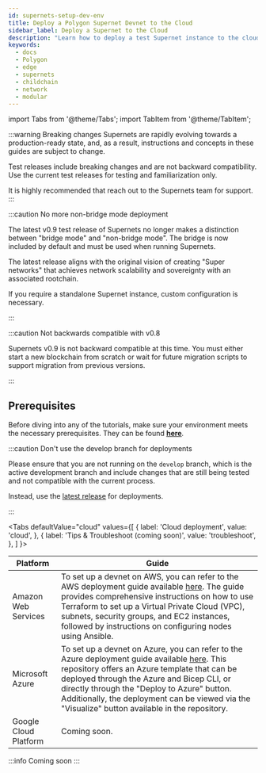 ```yaml
---
id: supernets-setup-dev-env
title: Deploy a Polygon Supernet Devnet to the Cloud
sidebar_label: Deploy a Supernet to the Cloud
description: "Learn how to deploy a test Supernet instance to the cloud."
keywords:
  - docs
  - Polygon
  - edge
  - supernets
  - childchain
  - network
  - modular
---
```


import Tabs from '@theme/Tabs';
import TabItem from '@theme/TabItem';

:::warning Breaking changes
Supernets are rapidly evolving towards a production-ready state, and, as a result, instructions and concepts in these guides are subject to change.

Test releases include breaking changes and are not backward compatibility. Use the current test releases for testing and familiarization only.

It is highly recommended that reach out to the Supernets team for support.
:::

:::caution No more non-bridge mode deployment

The latest v0.9 test release of Supernets no longer makes a distinction between "bridge mode" and "non-bridge mode". The bridge is now included by default and must be used when running Supernets.

The latest release aligns with the original vision of creating "Super networks" that achieves network scalability and sovereignty with an associated rootchain.

If you require a standalone Supernet instance, custom configuration is necessary.

:::

:::caution Not backwards compatible with v0.8

Supernets v0.9 is not backward compatible at this time. You must either start a new blockchain from scratch or wait for future migration scripts to support migration from previous versions.

:::

## Prerequisites

Before diving into any of the tutorials, make sure your environment meets the necessary prerequisites. They can be found **[<ins>here</ins>](/docs/supernets/operate/system.md)**.

:::caution Don't use the develop branch for deployments

Please ensure that you are not running on the `develop` branch, which is the active development branch and include changes that are still being tested and not compatible with the current process.

Instead, use the [<ins>latest release</ins>](/docs/supernets/operate/install.md) for deployments.

:::

<!-- ===================================================================================================================== -->
<!-- ===================================================================================================================== -->
<!-- ===================================================== GUIDE TABS ==================================================== -->
<!-- ===================================================================================================================== -->
<!-- ===================================================================================================================== -->

<Tabs
defaultValue="cloud"
values={[
{ label: 'Cloud deployment', value: 'cloud', },
{ label: 'Tips & Troubleshoot (coming soon)', value: 'troubleshoot', },
]
}>

<!-- ===================================================================================================================== -->
<!-- ==================================================== AWS GUIDE ====================================================== -->
<!-- ===================================================================================================================== -->

<TabItem value="cloud">

| Platform | Guide |
| --- | --- |
| Amazon Web Services | To set up a devnet on AWS, you can refer to the AWS deployment guide available [<ins>here</ins>](https://github.com/maticnetwork/terraform-polygon-supernets). The guide provides comprehensive instructions on how to use Terraform to set up a Virtual Private Cloud (VPC), subnets, security groups, and EC2 instances, followed by instructions on configuring nodes using Ansible. |
| Microsoft Azure | To set up a devnet on Azure, you can refer to the Azure deployment guide available [<ins>here</ins>](https://github.com/caleteeter/polygon-azure). This repository offers an Azure template that can be deployed through the Azure and Bicep CLI, or directly through the "Deploy to Azure" button. Additionally, the deployment can be viewed via the "Visualize" button available in the repository. |
| Google Cloud Platform | Coming soon. |

</TabItem>
<TabItem value="troubleshoot">

:::info Coming soon
:::

</TabItem>
</Tabs>
